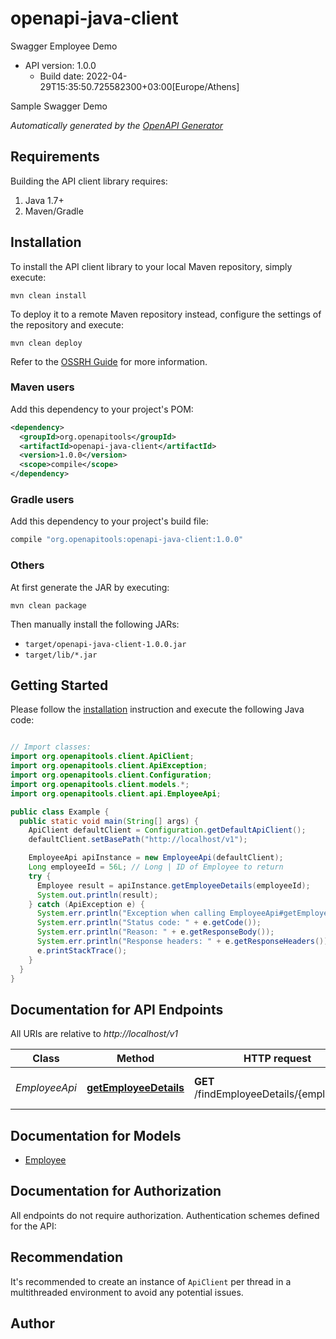 # openapi-java-client

Swagger Employee Demo
- API version: 1.0.0
  - Build date: 2022-04-29T15:35:50.725582300+03:00[Europe/Athens]

Sample Swagger Demo


*Automatically generated by the [OpenAPI Generator](https://openapi-generator.tech)*


## Requirements

Building the API client library requires:
1. Java 1.7+
2. Maven/Gradle

## Installation

To install the API client library to your local Maven repository, simply execute:

```shell
mvn clean install
```

To deploy it to a remote Maven repository instead, configure the settings of the repository and execute:

```shell
mvn clean deploy
```

Refer to the [OSSRH Guide](http://central.sonatype.org/pages/ossrh-guide.html) for more information.

### Maven users

Add this dependency to your project's POM:

```xml
<dependency>
  <groupId>org.openapitools</groupId>
  <artifactId>openapi-java-client</artifactId>
  <version>1.0.0</version>
  <scope>compile</scope>
</dependency>
```

### Gradle users

Add this dependency to your project's build file:

```groovy
compile "org.openapitools:openapi-java-client:1.0.0"
```

### Others

At first generate the JAR by executing:

```shell
mvn clean package
```

Then manually install the following JARs:

* `target/openapi-java-client-1.0.0.jar`
* `target/lib/*.jar`

## Getting Started

Please follow the [installation](#installation) instruction and execute the following Java code:

```java

// Import classes:
import org.openapitools.client.ApiClient;
import org.openapitools.client.ApiException;
import org.openapitools.client.Configuration;
import org.openapitools.client.models.*;
import org.openapitools.client.api.EmployeeApi;

public class Example {
  public static void main(String[] args) {
    ApiClient defaultClient = Configuration.getDefaultApiClient();
    defaultClient.setBasePath("http://localhost/v1");

    EmployeeApi apiInstance = new EmployeeApi(defaultClient);
    Long employeeId = 56L; // Long | ID of Employee to return
    try {
      Employee result = apiInstance.getEmployeeDetails(employeeId);
      System.out.println(result);
    } catch (ApiException e) {
      System.err.println("Exception when calling EmployeeApi#getEmployeeDetails");
      System.err.println("Status code: " + e.getCode());
      System.err.println("Reason: " + e.getResponseBody());
      System.err.println("Response headers: " + e.getResponseHeaders());
      e.printStackTrace();
    }
  }
}

```

## Documentation for API Endpoints

All URIs are relative to *http://localhost/v1*

Class | Method | HTTP request | Description
------------ | ------------- | ------------- | -------------
*EmployeeApi* | [**getEmployeeDetails**](docs/EmployeeApi.md#getEmployeeDetails) | **GET** /findEmployeeDetails/{employeeId} | Find employee by ID


## Documentation for Models

 - [Employee](docs/Employee.md)


## Documentation for Authorization

All endpoints do not require authorization.
Authentication schemes defined for the API:

## Recommendation

It's recommended to create an instance of `ApiClient` per thread in a multithreaded environment to avoid any potential issues.

## Author




